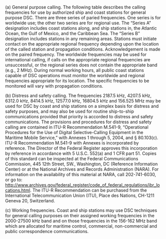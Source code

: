 (a) General purpose calling. The following table describes the calling frequencies for use by authorized ship and coast stations for general purpose DSC. There are three series of paried frequencies. One series is for worldwide use; the other two series are for regional use. The “Series A” designation includes coast stations along, and ship stations in, the Atlantic Ocean, the Gulf of Mexico, and the Caribbean Sea. The “Series B” designation includes stations in any remaining areas. Stations must initiate contact on the appropriate regional frequency depending upon the location of the called station and propagation conditions. Acknowledgement is made on the paired frequency. The worldwide frequencies may be used for international calling, if calls on the appropriate regional frequencies are unsuccessful, or the regional series does not contain the appropriate band (e.g., 2 MHz). During normal working hours, all public coast stations capable of DSC operations must monitor the worldwide and regional frequencies appropriate for its location. The specific frequencies to be monitored will vary with propagation conditions.

(b) Distress and safety calling. The frequencies 2187.5 kHz, 4207.5 kHz, 6312.0 kHz, 8414.5 kHz, 12577.0 kHz, 16804.5 kHz and 156.525 MHz may be used for DSC by coast and ship stations on a simplex basis for distress and safety purposes, and may also be used for routine ship-to-ship communications provided that priority is accorded to distress and safety communications. The provisions and procedures for distress and safety calling are contained in ITU-R Recommendation M.541-9, “Operational Procedures for the Use of Digital Selective-Calling Equipment in the Maritime Mobile Service,” with Annexes 1 through 5, 2004, and § 80.103(c). ITU-R Recommendation M.541-9 with Annexes is incorporated by reference. The Director of the Federal Register approves this incorporation by reference in accordance with 5 U.S.C. 552(a) and 1 CFR part 51. Copies of this standard can be inspected at the Federal Communications Commission, 445 12th Street, SW., Washington, DC (Reference Information Center) or at the National Archives and Records Administration (NARA). For information on the availability of this material at NARA, call 202-741-6030, or go to: http://www.archives.gov/federal_register/code_of_federal_regulations/ibr_locations.html. The ITU-R Recommendation can be purchased from the International Telecommunication Union (ITU), Place des Nations, CH-1211 Geneva 20, Switzerland.

(c) Working frequencies. Coast and ship stations may use DSC techniques for general calling purposes on their assigned working frequencies in the 2000-27500 kHz band and on those frequencies in the 156-162 MHz band which are allocated for maritime control, commercial, non-commercial and public correspondence communications.

